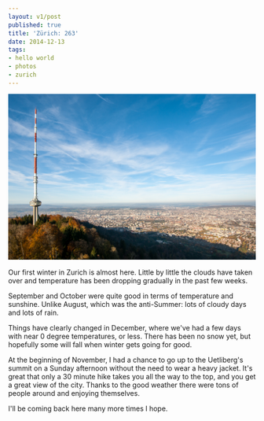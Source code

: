 ```yaml
---
layout: v1/post
published: true
title: 'Zürich: 263'
date: 2014-12-13
tags:
- hello world
- photos
- zurich
---
```

<img class="img-responsive" src="/assets/141213/zurich-263.jpg" alt="Zürich: 263" />

Our first winter in Zurich is almost here. Little by little the clouds have taken over and temperature has been dropping gradually in the past few weeks.

September and October were quite&nbsp;good in terms of temperature and sunshine. Unlike August, which was the anti-Summer: lots of cloudy days and lots of rain.

<!--more-->

Things have clearly changed in December, where we've had a few days with near 0 degree temperatures, or less. There has been no snow yet, but hopefully some will fall when winter gets going for good.

At the beginning of November, I had a chance to go up to the Uetliberg's summit on a Sunday afternoon without the need to wear a heavy jacket. It's great that only a 30 minute hike takes you all the way to the top, and you get a great view of the city. Thanks to the good weather there were tons of people around and enjoying themselves.

I'll be coming back here many more times I hope.